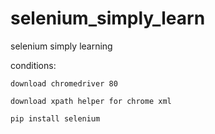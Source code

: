 # selenium_simply_learn
selenium simply learning


conditions:


    download chromedriver 80 

    download xpath helper for chrome xml

    pip install selenium 
  
